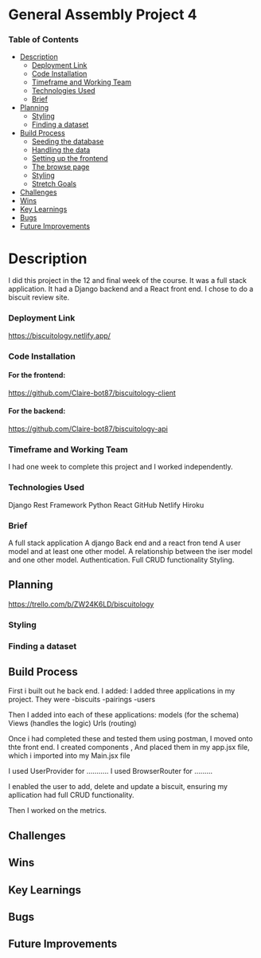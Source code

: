 # General Assembly Project 4

### Table of Contents
* [Description](#description)
    - [Deployment Link](#deployment-link)
    - [Code Installation](#code-installation)
    - [Timeframe and Working Team](#timeframe-and-working-team)
    - [Technologies Used](#technologies-used)
    - [Brief](#brief)
* [Planning](#planning)
    - [Styling](#styling)
    - [Finding a dataset](#finding-a-dataset)
* [Build Process](#build-process)
    - [Seeding the database](#seeding-the-database)
    - [Handling the data](#handling-the-data)
    - [Setting up the frontend](#setting-up-the-frontend)
    - [The browse page](#the-browse-page)
    - [Styling](#styling)
    - [Stretch Goals](#stretch-goals)
* [Challenges](#challenges)
* [Wins](#wins)
* [Key Learnings](#key-learnings)
* [Bugs](#bugs)
* [Future Improvements](#future-improvements)

# Description
I did this project in the 12 and final week of the course. It was a full stack application. It had a Django backend and a React front end.  I chose to do a biscuit review site.

### Deployment Link 
https://biscuitology.netlify.app/

### Code Installation


#### For the frontend:
https://github.com/Claire-bot87/biscuitology-client

#### For the backend:
https://github.com/Claire-bot87/biscuitology-api

### Timeframe and Working Team
I had one week to complete this project and I worked independently.


### Technologies Used
Django Rest Framework
Python
React
GitHub
Netlify
Hiroku


### Brief
A full stack application 
A django Back end and a react fron tend
A user model and at least one other model. 
A relationship between the iser model and one other model.
Authentication. 
Full CRUD functionality
Styling.


## Planning
https://trello.com/b/ZW24K6LD/biscuitology


### Styling


### Finding a dataset


## Build Process

First i built out he back end. I added:
I added three applications in my project. They were 
-biscuits
-pairings
-users

Then I added into each of these applications:
models (for the schema)
Views (handles the logic)
Urls (routing)

Once i had completed these and tested them using postman, I moved onto thte front end. 
I created components , 
And placed them in my app.jsx file, which i imported into my Main.jsx file

I used UserProvider for ………..
I used BrowserRouter for ………

I enabled the user to add, delete and update a biscuit, ensuring my apllication had full CRUD functionality. 

Then I worked on the metrics. 



## Challenges


## Wins


## Key Learnings


## Bugs


## Future Improvements

